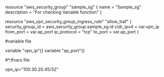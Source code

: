 resource "aws_security_group" "sample_sg" {
  name = "Sample_sg"
  description = "For checking Variable function"
}

resource "aws_vpc_security_group_ingress_rule" "allow_traf" {
  security_group_id = aws_security_group.sample_sg.id
  cidr_ipv4 = var.vpn_ip
  from_port = var.ap_port
  ip_protocol = "tcp"
  to_port = var.ap_port
}


#variable file

variable "vpn_ip"{}
variable "ap_port"{}

#*.tfvars file

vpn_ip="100.30.20.45/32"
